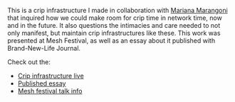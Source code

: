 
This is a crip infrastructure I made in collaboration with [Mariana Marangoni](https://marianamarangoni.com/) that inquired how we could make room for crip time in network time, now and in the future. It also questions the intimacies and care needed to not only manifest, but maintain crip infrastructures like these. This work was presented at Mesh Festival, as well as an essay about it published with Brand-New-Life Journal.

Check out the:
- [Crip infrastructure live](https://time.cozy-cloud.net/)
- [Published essay](https://brand-new-life.org/b-n-l/en-crip-ing-time/)
- [Mesh festival talk info](https://2024.meshfestival.ch/events/george-simms-mariana-marangoni-chronic-qts/de.html)


